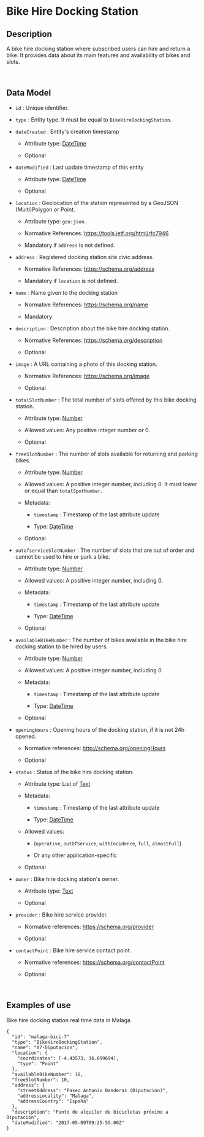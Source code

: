 Bike Hire Docking Station
=========================

Description
-----------

A bike hire docking station where subscribed users can hire and return a bike.
It provides data about its main features and availability of bikes and slots.

 

Data Model
----------

-   `id` : Unique identifier.

-   `type` : Entity type. It must be equal to `BikeHireDockingStation`.

-   `dateCreated` : Entity's creation timestamp

    -   Attribute type: [DateTime](https://schema.org/DateTime)

    -   Optional

-   `dateModified` : Last update timestamp of this entity

    -   Attribute type: [DateTime](https://schema.org/DateTime)

    -   Optional

-   `location` : Geolocation of the station represented by a GeoJSON
    (Multi)Polygon or Point.

    -   Attribute type: `geo:json`.

    -   Normative References: <https://tools.ietf.org/html/rfc7946>

    -   Mandatory if `address` is not defined.

-   `address` : Registered docking station site civic address.

    -   Normative References: <https://schema.org/address>

    -   Mandatory if `location` is not defined.

-   `name` : Name given to the docking station

    -   Normative References: <https://schema.org/name>

    -   Mandatory

-   `description` : Description about the bike hire docking station.

    -   Normative References: <https://schema.org/description>

    -   Optional

-   `image` : A URL containing a photo of this docking station.

    -   Normative References: <https://schema.org/image>

    -   Optional

-   `totalSlotNumber` : The total number of slots offered by this bike docking
    station.

    -   Attribute type: [Number](http://schema.org/Number)

    -   Allowed values: Any positive integer number or 0.

    -   Optional

-   `freeSlotNumber` : The number of slots available for returning and parking
    bikes.

    -   Attribute type: [Number](http://schema.org/Number)

    -   Allowed values: A positive integer number, including 0. It must lower or
        equal than `totalSpotNumber`.

    -   Metadata:

        -   `timestamp` : Timestamp of the last attribute update

        -   Type: [DateTime](https://schema.org/DateTime)

    -   Optional

-   `outofserviceSlotNumber` : The number of slots that are out of order and
    cannot be used to hire or park a bike.

    -   Attribute type: [Number](http://schema.org/Number)

    -   Allowed values: A positive integer number, including 0.

    -   Metadata:

        -   `timestamp` : Timestamp of the last attribute update

        -   Type: [DateTime](https://schema.org/DateTime)

    -   Optional

-   `availableBikeNumber` : The number of bikes available in the bike hire
    docking station to be hired by users.

    -   Attribute type: [Number](http://schema.org/Number)

    -   Allowed values: A positive integer number, including 0.

    -   Metadata:

        -   `timestamp` : Timestamp of the last attribute update

        -   Type: [DateTime](https://schema.org/DateTime)

    -   Optional

-   `openingHours` : Opening hours of the docking station, if it is not 24h
    opened.

    -   Normative references: <http://schema.org/openingHours>

    -   Optional

-   `status` : Status of the bike hire docking station.

    -   Attribute type: List of [Text](http://schema.org/Text)

    -   Metadata:

        -   `timestamp` : Timestamp of the last attribute update

        -   Type: [DateTime](https://schema.org/DateTime)

    -   Allowed values:

        -   (`operative`, `outOfService`, `withIncidence`, `full`, `almostFull`)

        -   Or any other application-specific

    -   Optional

-   `owner` : Bike hire docking station's owner.

    -   Attribute type: [Text](http://schema.org/Text)

    -   Optional

-   `provider` : Bike hire service provider.

    -   Normative references: <https://schema.org/provider>

    -   Optional

-   `contactPoint` : Bike hire service contact point.

    -   Normative references: <https://schema.org/contactPoint>

    -   Optional

 

Examples of use
---------------

Bike hire docking station real time data in Malaga

~~~~~~~~~~~~~~~~~~~~~~~~~~~~~~~~~~~~~~~~~~~~~~~~~~~~~~~~~~~~~~~~~~~~~~~~~~~~~~~~
{
  "id": "malaga-bici-7"
  "type": "BikeHireDockingStation",
  "name": "07-Diputacion",
  "location": {
    "coordinates": [-4.43573, 36.699694],
    "type": "Point"
  },
  "availableBikeNumber": 18,
  "freeSlotNumber": 10,
  "address": {
    "streetAddress": "Paseo Antonio Banderas (Diputación)",
    "addressLocality": "Malaga",
    "addressCountry": "España"
  },
  "description": "Punto de alquiler de bicicletas próximo a Diputación",
  "dateModified": "2017-05-09T09:25:55.00Z"
}
~~~~~~~~~~~~~~~~~~~~~~~~~~~~~~~~~~~~~~~~~~~~~~~~~~~~~~~~~~~~~~~~~~~~~~~~~~~~~~~~

 

 
-
